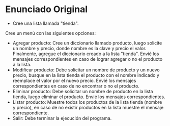 # Enunciado Original

- Cree una lista llamada "tienda".

Cree un menú con las siguientes opciones:
- Agregar producto: Cree un diccionario llamado producto, luego solicite un nombre
  y precio, donde nombre es la clave y precio el valor. Finalmente, agregue el
  diccionario creado a la lista "tienda". Envié los mensajes correspondientes en
  caso de lograr agregar o no el producto a la lista.
- Modificar producto: Debe solicitar un nombre de producto y un nuevo precio, busque
  en la lista tienda el producto con el nombre indicado y reemplace el valor por el
  nuevo precio. Envié los mensajes correspondientes en caso de no encontrar o no el
  producto.
- Eliminar producto: Debe solicitar un nombre de producto en la lista tienda, luego
  eliminar el producto. Envié los mensajes correspondientes.
- Listar producto: Muestre todos los productos de la lista tienda (nombre y precio),
  en caso de no existir productos en la lista muestre el mensaje correspondiente.
- Salir: Debe terminar la ejecución del programa.
